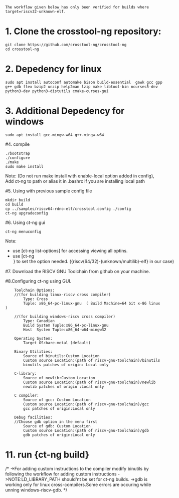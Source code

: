 ```
The workflow given below has only been verified for builds where target=riscv32-unknown-elf.
```

# 1. Clone the crosstool-ng repository: 
```
git clone https://github.com/crosstool-ng/crosstool-ng
cd crosstool-ng
```

# 2. Depedency for linux				
```
sudo apt install autoconf automake bison build-essential  gawk gcc gpp g++ gdb flex bzip2 unzip help2man lzip make libtool-bin ncurses5-dev python3-dev python3-distutils cmake-curses-gui
```

# 3. Additional Depedency for windows  
```
sudo apt install gcc-mingw-w64 g++-mingw-w64
```

#4. compile
```
./bootstrap
./configure
./make
sudo make install
```
Note: (Do not run make install with enable-local option added in config), Add ct-ng to path or alias it in .bashrc if you are installing local path

#5. Using with previous sample config file
```
mkdir build
cd build
cp ../samples/riscv64-rdno-elf/crosstool.config ./config
ct-ng upgradeconfig
```

#6. Using ct-ng gui
```
ct-ng menuconfig
```


Note: 
* use [ct-ng list-options] for  accessing  viewing all optins.
* use [ct-ng <option>} to set the option needed. ({riscv(64/32)-(unknown/multilib)-elf} in our case)

#7. Download the RISCV GNU Toolchain from github on your machine.

#8.Configuring ct-ng  using GUI.
	
```
	Toolchain Options:
	//(for building linux-riscv cross compiler)
		Type: Cross
		Tuple: x86_64-pc-linux-gnu  ( Build Machine=64 bit x-86 linux )
		
	//(for building windows-riscv cross compiler)
		Type: Canadian
		Build System Tuple:x86_64-pc-linux-gnu 
		Host  System Tuple:x86_64-w64-mingw32
	
	Operating System:
		Target OS:bare-metal (default)
		
	Binary Utilities:
		Source of binutils:Custom Location
		Custom source Location:(path of riscv-gnu-toolchain)/binutils
		binutils patches of origin: Local only
		
	C-library:
		Source of newlib:Custom Location
		Custom source Location:(path of riscv-gnu-toolchain)/newlib
		newlib patches of origin :Local only
		
	C compiler:
		Source of gcc: Custom Location
		Custom source Location:(path of riscv-gnu-toolchain)/gcc
		gcc patches of origin:Local only
		
	Debug facilities:
	//Choose gdb option in the menu first
		Source of gdb: Custom Location
		Custom source Location:(path of riscv-gnu-toolchain)/gdb
		gdb patches of origin:Local only
```
	
	
# 11. run {ct-ng build}



/*
 ->For adding custom instructions to the compiler modify binutils by following the workflow for adding custom instructions 
 ->NOTE:LD_LIBRARY_PATH should'nt be set for ct-ng builds.
 ->gdb is working only for linux cross-compilers.Some errors are occuring while unning windows-riscv-gdb.
*/
